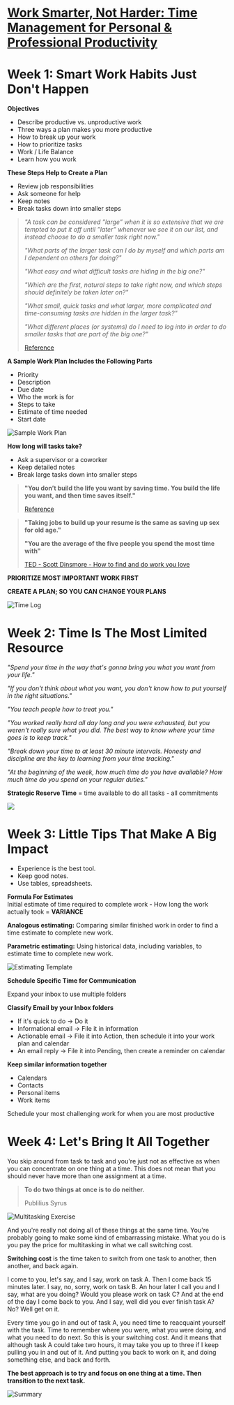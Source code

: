 # [Work Smarter, Not Harder: Time Management for Personal & Professional Productivity](https://www.coursera.org/learn/work-smarter-not-harder/home/welcome)

# Week 1: Smart Work Habits Just Don't Happen

**Objectives**

- Describe productive vs. unproductive work
- Three ways a plan makes you more productive
- How to break up your work
- How to prioritize tasks
- Work / Life Balance
- Learn how you work

**These Steps Help to Create a Plan**

- Review job responsibilities
- Ask someone for help
- Keep notes
- Break tasks down into smaller steps

> *"A task can be considered ”large” when it is so extensive that we are tempted to put it off until ”later” whenever we see it on our list, and instead choose to do a smaller task right now."*
> 
> *"What parts of the larger task can I do by myself and which parts am I dependent on others for doing?"*
> 
> *"What easy and what difficult tasks are hiding in the big one?"*
> 
> *"Which are the first, natural steps to take right now, and which steps should definitely be taken later on?"*
> 
> *"What small, quick tasks and what larger, more complicated and time-consuming tasks are hidden in the larger task?"*
> 
> *"What different places (or systems) do I need to log into in order to do smaller tasks that are part of the big one?"*
> 
> [Reference](https://www.stiernholm.com/en/blog/how-to-divide-a-large-task-into-smaller-pieces)

**A Sample Work Plan Includes the Following Parts**

- Priority
- Description
- Due date
- Who the work is for
- Steps to take
- Estimate of time needed
- Start date

![Sample Work Plan](./Photos/1_sample_work_plan.png)

**How long will tasks take?**

- Ask a supervisor or a coworker
- Keep detailed notes
- Break large tasks down into smaller steps

> **"You don’t build the life you want by saving time. You build the life you want, and then time saves itself."**
> 
> [Reference](https://www.fastcompany.com/3037021/why-you-should-ignore-some-time-saving-tips)

> **"Taking jobs to build up your resume is the same as saving up sex for old age."**
> 
> **"You are the average of the five people you spend the most time with"**
> 
> [TED - Scott Dinsmore - How to find and do work you love](https://youtu.be/jpe-LKn-4gM)


**PRIORITIZE MOST IMPORTANT WORK FIRST**

**CREATE A PLAN; SO YOU CAN CHANGE YOUR PLANS**

![Time Log](./Photos/2_time_log.png)

# Week 2: Time Is The Most Limited Resource

*"Spend your time in the way that's gonna bring you what you want from your life."*

*"If you don't think about what you want, you don't know how to put yourself in the right situations."*

*"You teach people how to treat you."*

*"You worked really hard all day long and you were exhausted, but you weren't really sure what you did. The best way to know where your time goes is to keep track."*

*"Break down your time to at least 30 minute intervals. Honesty and discipline are the key to learning from your time tracking."*

*"At the beginning of the week, how much time do you have available? How much time do you spend on your regular duties."*

**Strategic Reserve Time** = time available to do all tasks - all commitments

![](./Photos/3_strategic_reserve_time_templates.png)

# Week 3: Little Tips That Make A Big Impact
- Experience is the best tool.
- Keep good notes.
- Use tables, spreadsheets.

**Formula For Estimates**<br>
Initial estimate of time required to complete work **-** How long the work actually took = **VARIANCE**

**Analogous estimating:** Comparing similar finished work in order to find a time estimate to complete new work.

**Parametric estimating:** Using historical data, including variables, to estimate time to complete new work.

![Estimating Template](./Photos/4_estimating_template.png)

**Schedule Specific Time for Communication**

Expand your inbox to use multiple folders

**Classify Email by your Inbox folders**

- If it's quick to do -> Do it
- Informational email -> File it in information
- Actionable email -> File it into Action, then schedule it into your work plan and calendar
- An email reply -> File it into Pending, then create a reminder on calendar

**Keep similar information together**

- Calendars
- Contacts
- Personal items
- Work items

Schedule your most challenging work for when you are most productive

# Week 4: Let's Bring It All Together
You skip around from task to task and you're just not as effective as when you can concentrate on one thing at a time. This does not mean that you should never have more than one assignment at a time.

> **To do two things at once is to do neither.**
> 
> Publilius Syrus

![Multitasking Exercise](./Photos/5_multitasking_exercise.png)

And you're really not doing all of these things at the same time. You're probably going to make some kind of embarrassing mistake. What you do is you pay the price for multitasking in what we call switching cost.

**Switching cost** is the time taken to switch from one task to another, then another, and back again.

I come to you, let's say, and I say, work on task A. Then I come back 15 minutes later. I say, no, sorry, work on task B. An hour later I call you and I say, what are you doing? Would you please work on task C? And at the end of the day I come back to you. And I say, well did you ever finish task A? No? Well get on it.

Every time you go in and out of task A, you need time to reacquaint yourself with the task. Time to remember where you were, what you were doing, and what you need to do next. So this is your switching cost. And it means that although task A could take two hours, it may take you up to three if I keep pulling you in and out of it. And putting you back to work on it, and doing something else, and back and forth.

**The best approach is to try and focus on one thing at a time. Then transition to the next task.**

![Summary](./Photos/6_summary.png)
